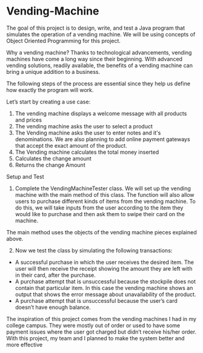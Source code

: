 # Vending-Machine
The goal of this project is to design, write, and test a Java program that simulates the operation of a vending machine. We will be using concepts of Object Oriented Programming for this project.

Why a vending machine?
Thanks to technological advancements, vending machines have come a long way since their beginning. With advanced vending solutions, readily available, the benefits of a vending machine can bring a unique addition to a business.

The following steps of the process are essential since they help us define how exactly the program will work.

Let’s start by creating a use case:
1. The vending machine displays a welcome message with all products and prices
2. The vending machine asks the user to select a product
3. The Vending machine asks the user to enter notes and it's denominations. We are also planning to add online payment gateways that accept the exact amount of the product.
4. The Vending machine calculates the total money inserted
5. Calculates the change amount
6. Returns the change Amount 
 
Setup and Test
1. Complete the VendingMachineTester class. We will set up the vending machine with the main method of this class. The function will also allow users to purchase different kinds of items from the vending machine. To do this, we will take inputs from the user according to the item they would like to purchase and then ask them to swipe their card on the machine.

The main method uses the objects of the vending machine pieces explained above.

2. Now we test the class by simulating the following transactions:
- A successful purchase in which the user receives the desired item. The user will then receive the receipt showing the amount they are left with in their card, after the purchase.
- A purchase attempt that is unsuccessful because the stockpile does not contain that particular item. In this case the vending machine shows an output that shows the error message about unavailability of the product.
- A purchase attempt that is unsuccessful because the user’s card doesn’t have enough balance.
 
The inspiration of this project comes from the vending machines I had in my college campus. They were mostly out of order or used to have some payment issues where the user got charged but didn’t receive his/her order. With this project, my team and I planned to make the system better and more effective 
